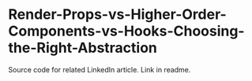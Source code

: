 # Render-Props-vs-Higher-Order-Components-vs-Hooks-Choosing-the-Right-Abstraction
Source code for related LinkedIn article. Link in readme.
